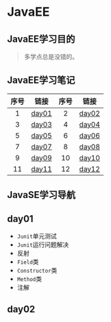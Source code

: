 # JavaEE

## JavaEE学习目的

> 多学点总是没错的。

## JavaEE学习笔记

| 序号 |           链接            | 序号 |                             链接                             |
| :--: | :-----------------------: | :--: | :----------------------------------------------------------: |
|  1   | [day01](./day01/day01.md) |  2   | [day02](https://github.com/ainihu/ainihu.github.io/blob/master/blog/Java/02_javaEE/day02/day02.md) |
|  3   | [day03](./day03/day03.md) |  4   |                  [day04](./day04/day04.md)                   |
|  5   | [day05](./day05/day05.md) |  6   |                  [day06](./day06/day06.md)                   |
|  7   | [day07](./day07/day07.md) |  8   |                  [day08](./day08/day08.md)                   |
|  9   | [day09](./day09/day09.md) |  10  |                  [day10](./day10/day10.md)                   |
|  11  | [day11](./day11/day11.md) |  12  |                  [day12](./day12/day12.md)                   |

## JavaSE学习导航

## day01

- `Junit`单元测试
- `Junit`运行问题解决
- 反射
- `Field`类
- `Constructor`类
- `Method`类
- 注解

## day02

